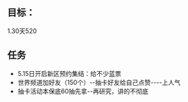 目标：
---
1.30天520


任务
---
* 5.15日开启新区预约集结：给不少蓝票
* 世界频道加好友（150个）--抽卡好友给自己点赞----上人气
* 抽卡活动本保底60抽先拿--再研究，讲的不彻底

